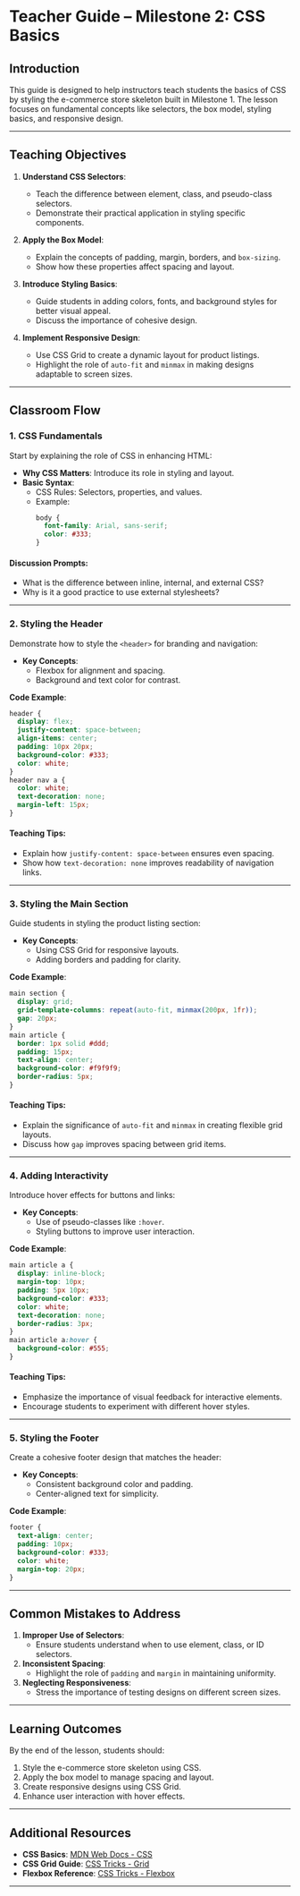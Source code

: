 # **Teacher Guide – Milestone 2: CSS Basics**

## **Introduction**

This guide is designed to help instructors teach students the basics of CSS by styling the e-commerce store skeleton built in Milestone 1. The lesson focuses on fundamental concepts like selectors, the box model, styling basics, and responsive design.

---

## **Teaching Objectives**

1. **Understand CSS Selectors**:

   - Teach the difference between element, class, and pseudo-class selectors.
   - Demonstrate their practical application in styling specific components.

2. **Apply the Box Model**:

   - Explain the concepts of padding, margin, borders, and `box-sizing`.
   - Show how these properties affect spacing and layout.

3. **Introduce Styling Basics**:

   - Guide students in adding colors, fonts, and background styles for better visual appeal.
   - Discuss the importance of cohesive design.

4. **Implement Responsive Design**:
   - Use CSS Grid to create a dynamic layout for product listings.
   - Highlight the role of `auto-fit` and `minmax` in making designs adaptable to screen sizes.

---

## **Classroom Flow**

### **1. CSS Fundamentals**

Start by explaining the role of CSS in enhancing HTML:

- **Why CSS Matters**: Introduce its role in styling and layout.
- **Basic Syntax**:
  - CSS Rules: Selectors, properties, and values.
  - Example:
    ```css
    body {
      font-family: Arial, sans-serif;
      color: #333;
    }
    ```

#### **Discussion Prompts**:

- What is the difference between inline, internal, and external CSS?
- Why is it a good practice to use external stylesheets?

---

### **2. Styling the Header**

Demonstrate how to style the `<header>` for branding and navigation:

- **Key Concepts**:
  - Flexbox for alignment and spacing.
  - Background and text color for contrast.

**Code Example**:

```css
header {
  display: flex;
  justify-content: space-between;
  align-items: center;
  padding: 10px 20px;
  background-color: #333;
  color: white;
}
header nav a {
  color: white;
  text-decoration: none;
  margin-left: 15px;
}
```

#### **Teaching Tips**:

- Explain how `justify-content: space-between` ensures even spacing.
- Show how `text-decoration: none` improves readability of navigation links.

---

### **3. Styling the Main Section**

Guide students in styling the product listing section:

- **Key Concepts**:
  - Using CSS Grid for responsive layouts.
  - Adding borders and padding for clarity.

**Code Example**:

```css
main section {
  display: grid;
  grid-template-columns: repeat(auto-fit, minmax(200px, 1fr));
  gap: 20px;
}
main article {
  border: 1px solid #ddd;
  padding: 15px;
  text-align: center;
  background-color: #f9f9f9;
  border-radius: 5px;
}
```

#### **Teaching Tips**:

- Explain the significance of `auto-fit` and `minmax` in creating flexible grid layouts.
- Discuss how `gap` improves spacing between grid items.

---

### **4. Adding Interactivity**

Introduce hover effects for buttons and links:

- **Key Concepts**:
  - Use of pseudo-classes like `:hover`.
  - Styling buttons to improve user interaction.

**Code Example**:

```css
main article a {
  display: inline-block;
  margin-top: 10px;
  padding: 5px 10px;
  background-color: #333;
  color: white;
  text-decoration: none;
  border-radius: 3px;
}
main article a:hover {
  background-color: #555;
}
```

#### **Teaching Tips**:

- Emphasize the importance of visual feedback for interactive elements.
- Encourage students to experiment with different hover styles.

---

### **5. Styling the Footer**

Create a cohesive footer design that matches the header:

- **Key Concepts**:
  - Consistent background color and padding.
  - Center-aligned text for simplicity.

**Code Example**:

```css
footer {
  text-align: center;
  padding: 10px;
  background-color: #333;
  color: white;
  margin-top: 20px;
}
```

---

## **Common Mistakes to Address**

1. **Improper Use of Selectors**:
   - Ensure students understand when to use element, class, or ID selectors.
2. **Inconsistent Spacing**:
   - Highlight the role of `padding` and `margin` in maintaining uniformity.
3. **Neglecting Responsiveness**:
   - Stress the importance of testing designs on different screen sizes.

---

## **Learning Outcomes**

By the end of the lesson, students should:

1. Style the e-commerce store skeleton using CSS.
2. Apply the box model to manage spacing and layout.
3. Create responsive designs using CSS Grid.
4. Enhance user interaction with hover effects.

---

## **Additional Resources**

- **CSS Basics**: [MDN Web Docs - CSS](https://developer.mozilla.org/en-US/docs/Web/CSS)
- **CSS Grid Guide**: [CSS Tricks - Grid](https://css-tricks.com/snippets/css/complete-guide-grid/)
- **Flexbox Reference**: [CSS Tricks - Flexbox](https://css-tricks.com/snippets/css/a-guide-to-flexbox/)

---
